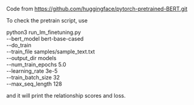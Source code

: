 Code from https://github.com/huggingface/pytorch-pretrained-BERT.git

To check the pretrain script, use

python3 run_lm_finetuning.py \
  --bert_model bert-base-cased \
  --do_train \
  --train_file samples/sample_text.txt \
  --output_dir models \
  --num_train_epochs 5.0 \
  --learning_rate 3e-5 \
  --train_batch_size 32 \
  --max_seq_length 128 

and it will print the relationship scores and loss. 
